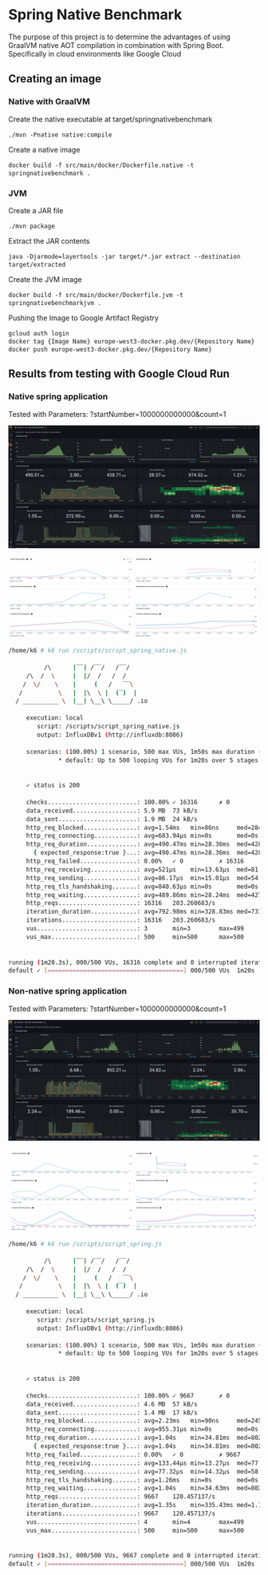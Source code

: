 # Spring Native Benchmark

The purpose of this project is to determine the advantages of using GraalVM native AOT compilation in combination with Spring Boot. Specifically in cloud environments like Google Cloud 

## Creating an image

### Native with GraalVM
Create the native executable at target/springnativebenchmark

```
./mvn -Pnative native:compile
```

Create a native image

```
docker build -f src/main/docker/Dockerfile.native -t springnativebenchmark .
```

### JVM

Create a JAR file


```
./mvn package
```

Extract the JAR contents

```
java -Djarmode=layertools -jar target/*.jar extract --destination target/extracted
```

Create the JVM image

```
docker build -f src/main/docker/Dockerfile.jvm -t springnativebenchmarkjvm .
```

Pushing the Image to Google Artifact Registry

```
gcloud auth login
docker tag {Image Name} europe-west3-docker.pkg.dev/{Repository Name}
docker push europe-west3-docker.pkg.dev/{Repository Name}
```

## Results from testing with Google Cloud Run

### Native spring application

Tested with Parameters: ?startNumber=1000000000000&count=1

![Loadtest with k6, Grafana](results/grafana-k6-loadtest-native.png)

![Loadtest with k6, Google Cloud Run](results/google-cloud-run-k6-loadtest-native.png)

```bash
/home/k6 # k6 run /scripts/script_spring_native.js

          /\      |‾‾| /‾‾/   /‾‾/   
     /\  /  \     |  |/  /   /  /    
    /  \/    \    |     (   /   ‾‾\  
   /          \   |  |\  \ |  (‾)  | 
  / __________ \  |__| \__\ \_____/ .io

     execution: local
        script: /scripts/script_spring_native.js
        output: InfluxDBv1 (http://influxdb:8086)

     scenarios: (100.00%) 1 scenario, 500 max VUs, 1m50s max duration (incl. graceful stop):
              * default: Up to 500 looping VUs for 1m20s over 5 stages (gracefulRampDown: 30s, gracefulStop: 30s)


     ✓ status is 200

     checks.........................: 100.00% ✓ 16316      ✗ 0    
     data_received..................: 5.9 MB  73 kB/s
     data_sent......................: 1.9 MB  24 kB/s
     http_req_blocked...............: avg=1.54ms   min=86ns     med=284ns    max=272.9ms  p(90)=641ns    p(95)=1.26µs  
     http_req_connecting............: avg=683.94µs min=0s       med=0s       max=130.36ms p(90)=0s       p(95)=0s      
     http_req_duration..............: avg=490.47ms min=28.36ms  med=428.72ms max=2.8s     p(90)=974.41ms p(95)=1.2s    
       { expected_response:true }...: avg=490.47ms min=28.36ms  med=428.72ms max=2.8s     p(90)=974.41ms p(95)=1.2s    
     http_req_failed................: 0.00%   ✓ 0          ✗ 16316
     http_req_receiving.............: avg=521µs    min=13.63µs  med=81.38µs  max=51.67ms  p(90)=644.29µs p(95)=1.39ms  
     http_req_sending...............: avg=86.17µs  min=15.01µs  med=54.18µs  max=15.67ms  p(90)=140.06µs p(95)=202.95µs
     http_req_tls_handshaking.......: avg=840.63µs min=0s       med=0s       max=218.88ms p(90)=0s       p(95)=0s      
     http_req_waiting...............: avg=489.86ms min=28.24ms  med=427.48ms max=2.8s     p(90)=973.83ms p(95)=1.2s    
     http_reqs......................: 16316   203.260683/s
     iteration_duration.............: avg=792.98ms min=328.83ms med=731.28ms max=3.1s     p(90)=1.27s    p(95)=1.51s   
     iterations.....................: 16316   203.260683/s
     vus............................: 3       min=3        max=499
     vus_max........................: 500     min=500      max=500


running (1m20.3s), 000/500 VUs, 16316 complete and 0 interrupted iterations
default ✓ [======================================] 000/500 VUs  1m20s
```

### Non-native spring application

Tested with Parameters: ?startNumber=1000000000000&count=1

![Loadtest with k6, Grafana](results/grafana-k6-loadtest.png)

![Loadtest with k6, Google Cloud Run](results/google-cloud-run-k6-loadtest.png)

```bash
/home/k6 # k6 run /scripts/script_spring.js

          /\      |‾‾| /‾‾/   /‾‾/   
     /\  /  \     |  |/  /   /  /    
    /  \/    \    |     (   /   ‾‾\  
   /          \   |  |\  \ |  (‾)  | 
  / __________ \  |__| \__\ \_____/ .io

     execution: local
        script: /scripts/script_spring.js
        output: InfluxDBv1 (http://influxdb:8086)

     scenarios: (100.00%) 1 scenario, 500 max VUs, 1m50s max duration (incl. graceful stop):
              * default: Up to 500 looping VUs for 1m20s over 5 stages (gracefulRampDown: 30s, gracefulStop: 30s)


     ✓ status is 200

     checks.........................: 100.00% ✓ 9667       ✗ 0    
     data_received..................: 4.6 MB  57 kB/s
     data_sent......................: 1.4 MB  17 kB/s
     http_req_blocked...............: avg=2.23ms   min=90ns     med=245ns    max=189.45ms p(90)=582ns    p(95)=35.69ms 
     http_req_connecting............: avg=955.31µs min=0s       med=0s       max=96.81ms  p(90)=0s       p(95)=14.02ms 
     http_req_duration..............: avg=1.04s    min=34.81ms  med=802.21ms max=6.68s    p(90)=2.24s    p(95)=2.85s   
       { expected_response:true }...: avg=1.04s    min=34.81ms  med=802.21ms max=6.68s    p(90)=2.24s    p(95)=2.85s   
     http_req_failed................: 0.00%   ✓ 0          ✗ 9667 
     http_req_receiving.............: avg=133.44µs min=13.27µs  med=77.22µs  max=39.33ms  p(90)=151.77µs p(95)=322.28µs
     http_req_sending...............: avg=77.32µs  min=14.32µs  med=58.13µs  max=32.75ms  p(90)=121.29µs p(95)=154.25µs
     http_req_tls_handshaking.......: avg=1.26ms   min=0s       med=0s       max=92.42ms  p(90)=0s       p(95)=20.91ms 
     http_req_waiting...............: avg=1.04s    min=34.63ms  med=802.03ms max=6.68s    p(90)=2.24s    p(95)=2.85s   
     http_reqs......................: 9667    120.457137/s
     iteration_duration.............: avg=1.35s    min=335.43ms med=1.1s     max=7.02s    p(90)=2.54s    p(95)=3.16s   
     iterations.....................: 9667    120.457137/s
     vus............................: 4       min=4        max=499
     vus_max........................: 500     min=500      max=500


running (1m20.3s), 000/500 VUs, 9667 complete and 0 interrupted iterations
default ✓ [======================================] 000/500 VUs  1m20s
```
